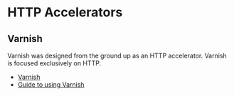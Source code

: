 # HTTP Accelerators

## Varnish

Varnish was designed from the ground up as an HTTP accelerator. Varnish is focused exclusively on HTTP.

- [Varnish](http://en.wikipedia.org/wiki/Varnish_(software))
- [Guide to using Varnish](http://devblog.factual.com/practical-guide-to-varnish)